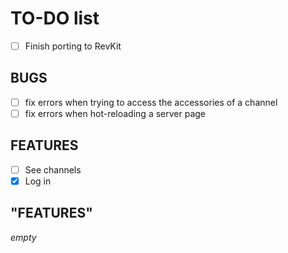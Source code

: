 # TO-DO list

- [ ] Finish porting to RevKit

## BUGS

- [ ] fix errors when trying to access the accessories of a channel
- [ ] fix errors when hot-reloading a server page

## FEATURES

- [ ] See channels
- [x] Log in

## "FEATURES"

*empty*